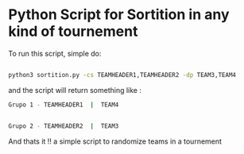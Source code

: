 # Python Script for Sortition in any kind of tournement
 

To run this script, simple do:

```bash

python3 sortition.py -cs TEAMHEADER1,TEAMHEADER2 -dp TEAM3,TEAM4    
```

and the script will return something like :

```bash
Grupo 1 - TEAMHEADER1  |  TEAM4


Grupo 2 - TEAMHEADER2  |  TEAM3
```

And thats it !! a simple script to randomize teams in a tournement 